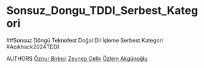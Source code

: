 # Sonsuz_Dongu_TDDI_Serbest_Kategori
##Sonsuz Döngü Teknofest Doğal Dil İşleme Serbest Kategori
#Acıkhack2024TDDİ

AUTHORS
[Öznur Birinci](https://github.com/oznrbrnc)
[Zeynep Çelik](https://github.com/zeynepslky)
[Özlem Akgünoğlu](https://github.com/ozlemakgunoglu)
